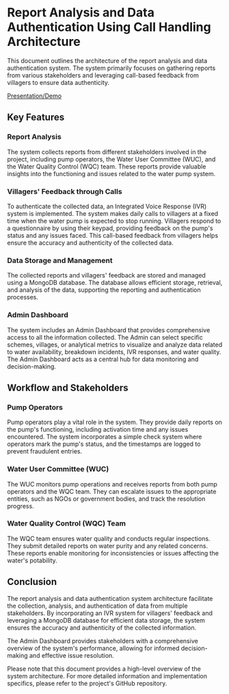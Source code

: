 # Report Analysis and Data Authentication Using Call Handling Architecture

This document outlines the architecture of the report analysis and data authentication system. The system primarily focuses on gathering reports from various stakeholders and leveraging call-based feedback from villagers to ensure data authenticity.

[Presentation/Demo](https://www.canva.com/design/DAF-BCPgnZQ/RwnPiNhXFgL5zRydW-9uOQ/edit?utm_content=DAF-BCPgnZQ&utm_campaign=designshare&utm_medium=link2&utm_source=sharebutton)

## Key Features

### Report Analysis

The system collects reports from different stakeholders involved in the project, including pump operators, the Water User Committee (WUC), and the Water Quality Control (WQC) team. These reports provide valuable insights into the functioning and issues related to the water pump system.

### Villagers' Feedback through Calls

To authenticate the collected data, an Integrated Voice Response (IVR) system is implemented. The system makes daily calls to villagers at a fixed time when the water pump is expected to stop running. Villagers respond to a questionnaire by using their keypad, providing feedback on the pump's status and any issues faced. This call-based feedback from villagers helps ensure the accuracy and authenticity of the collected data.

### Data Storage and Management

The collected reports and villagers' feedback are stored and managed using a MongoDB database. The database allows efficient storage, retrieval, and analysis of the data, supporting the reporting and authentication processes.

### Admin Dashboard

The system includes an Admin Dashboard that provides comprehensive access to all the information collected. The Admin can select specific schemes, villages, or analytical metrics to visualize and analyze data related to water availability, breakdown incidents, IVR responses, and water quality. The Admin Dashboard acts as a central hub for data monitoring and decision-making.

## Workflow and Stakeholders

### Pump Operators

Pump operators play a vital role in the system. They provide daily reports on the pump's functioning, including activation time and any issues encountered. The system incorporates a simple check system where operators mark the pump's status, and the timestamps are logged to prevent fraudulent entries.

### Water User Committee (WUC)

The WUC monitors pump operations and receives reports from both pump operators and the WQC team. They can escalate issues to the appropriate entities, such as NGOs or government bodies, and track the resolution progress.

### Water Quality Control (WQC) Team

The WQC team ensures water quality and conducts regular inspections. They submit detailed reports on water purity and any related concerns. These reports enable monitoring for inconsistencies or issues affecting the water's potability.

## Conclusion

The report analysis and data authentication system architecture facilitate the collection, analysis, and authentication of data from multiple stakeholders. By incorporating an IVR system for villagers' feedback and leveraging a MongoDB database for efficient data storage, the system ensures the accuracy and authenticity of the collected information.

The Admin Dashboard provides stakeholders with a comprehensive overview of the system's performance, allowing for informed decision-making and effective issue resolution.

Please note that this document provides a high-level overview of the system architecture. For more detailed information and implementation specifics, please refer to the project's GitHub repository.
